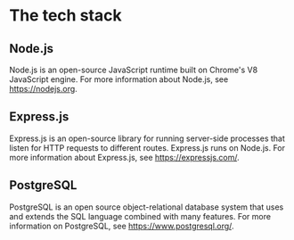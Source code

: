 # The tech stack

## Node.js

Node.js is an open-source JavaScript runtime built on Chrome's V8 JavaScript engine. For more information about Node.js, see https://nodejs.org.

## Express.js

Express.js is an open-source library for running server-side processes that listen for HTTP requests to different routes. Express.js runs on Node.js. For more information about Express.js, see https://expressjs.com/.

## PostgreSQL

PostgreSQL is an open source object-relational database system that uses and extends the SQL language combined with many features. For more information on PostgreSQL, see https://www.postgresql.org/.
